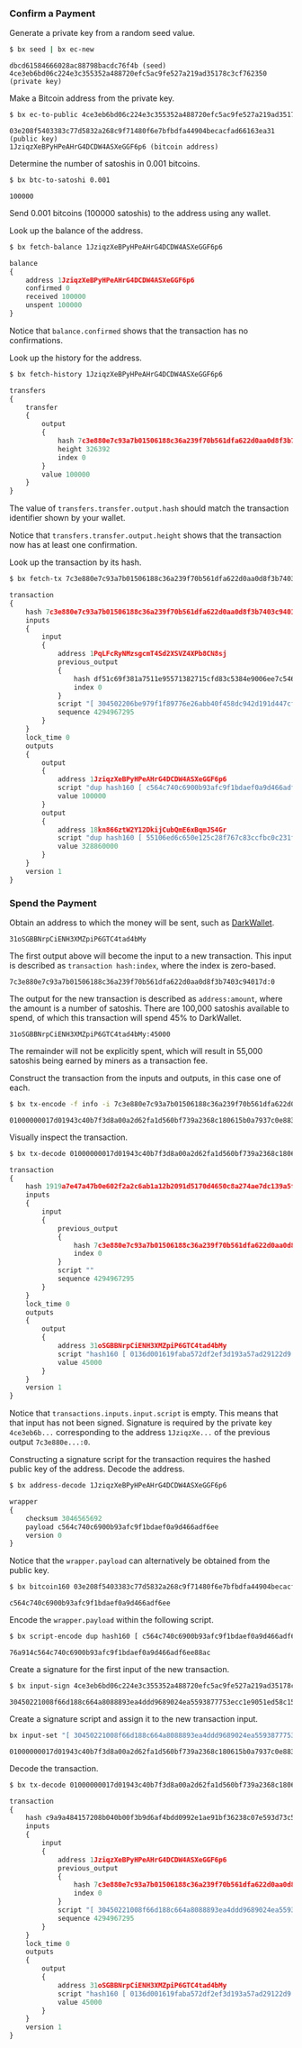 ### Confirm a Payment
Generate a private key from a random seed value.
```sh
$ bx seed | bx ec-new
```
```
dbcd61584666028ac88798bacdc76f4b (seed)
4ce3eb6bd06c224e3c355352a488720efc5ac9fe527a219ad35178c3cf762350 (private key)
```
Make a Bitcoin address from the private key.
```sh
$ bx ec-to-public 4ce3eb6bd06c224e3c355352a488720efc5ac9fe527a219ad35178c3cf762350 | bx ec-to-address
```
```
03e208f5403383c77d5832a268c9f71480f6e7bfbdfa44904becacfad66163ea31 (public key)
1JziqzXeBPyHPeAHrG4DCDW4ASXeGGF6p6 (bitcoin address)
```
Determine the number of satoshis in 0.001 bitcoins.
```sh
$ bx btc-to-satoshi 0.001
```
```
100000
```
Send 0.001 bitcoins (100000 satoshis) to the address using any wallet.

Look up the balance of the address.
```sh
$ bx fetch-balance 1JziqzXeBPyHPeAHrG4DCDW4ASXeGGF6p6
```
```js
balance
{
    address 1JziqzXeBPyHPeAHrG4DCDW4ASXeGGF6p6
    confirmed 0
    received 100000
    unspent 100000
}
```
Notice that `balance.confirmed` shows that the transaction has no confirmations.

Look up the history for the address.
```sh
$ bx fetch-history 1JziqzXeBPyHPeAHrG4DCDW4ASXeGGF6p6
```
```js
transfers
{
    transfer
    {
        output
        {
            hash 7c3e880e7c93a7b01506188c36a239f70b561dfa622d0aa0d8f3b7403c94017d
            height 326392
            index 0
        }
        value 100000
    }
}
```
The value of `transfers.transfer.output.hash` should match the transaction identifier shown by your wallet.

Notice that `transfers.transfer.output.height` shows that the transaction now has at least one confirmation.

Look up the transaction by its hash.
```sh
$ bx fetch-tx 7c3e880e7c93a7b01506188c36a239f70b561dfa622d0aa0d8f3b7403c94017d
```
```js
transaction
{
    hash 7c3e880e7c93a7b01506188c36a239f70b561dfa622d0aa0d8f3b7403c94017d
    inputs
    {
        input
        {
            address 1PqLFcRyNMzsgcmT4Sd2XSVZ4XPb8CN8sj
            previous_output
            {
                hash df51c69f381a7511e95571382715cfd83c5384e9006ee7c546cfa6bb4b172346
                index 0
            }
            script "[ 304502206be979f1f89776e26abb40f458dc942d191d447cf3ce847d2d7e430df6b21ac4022100cade875670d71bd972f151b00544044d90a75261a9a01542968a1b36b31aea1801 ] [ 041fd7ca20852f638e82ac43b2df2ac7b38a3fec1622fb33c9f679ae909868a7e6e013429b2421a871a4e1d5d5702bea978bdd8ec399657dc6f3c0334a83de40bf ]"
            sequence 4294967295
        }
    }
    lock_time 0
    outputs
    {
        output
        {
            address 1JziqzXeBPyHPeAHrG4DCDW4ASXeGGF6p6
            script "dup hash160 [ c564c740c6900b93afc9f1bdaef0a9d466adf6ee ] equalverify checksig"
            value 100000
        }
        output
        {
            address 18kn866ztW2Y12DkijCubQmE6xBqmJS4Gr
            script "dup hash160 [ 55106ed6c650e125c28f767c83ccfbc0c231fc8a ] equalverify checksig"
            value 328860000
        }
    }
    version 1
}
```
### Spend the Payment
Obtain an address to which the money will be sent, such as [DarkWallet](https://blockchain.info/address/31oSGBBNrpCiENH3XMZpiP6GTC4tad4bMy).
```
31oSGBBNrpCiENH3XMZpiP6GTC4tad4bMy
```
The first output above will become the input to a new transaction. This input is described as `transaction hash:index`, where the index is zero-based.
```
7c3e880e7c93a7b01506188c36a239f70b561dfa622d0aa0d8f3b7403c94017d:0
```
The output for the new transaction is described as `address:amount`, where the amount is a number of satoshis. There are 100,000 satoshis available to spend, of which this transaction will spend 45% to DarkWallet.
```
31oSGBBNrpCiENH3XMZpiP6GTC4tad4bMy:45000
```
The remainder will not be explicitly spent, which will result in 55,000 satoshis being earned by miners as a transaction fee.

Construct the transaction from the inputs and outputs, in this case one of each.
```sh
$ bx tx-encode -f info -i 7c3e880e7c93a7b01506188c36a239f70b561dfa622d0aa0d8f3b7403c94017d:0 -o 31oSGBBNrpCiENH3XMZpiP6GTC4tad4bMy:45000
```
```
01000000017d01943c40b7f3d8a00a2d62fa1d560bf739a2368c180615b0a7937c0e883e7c0000000000ffffffff01c8af00000000000017a9140136d001619faba572df2ef3d193a57ad29122d98700000000
```
Visually inspect the transaction.
```sh
$ bx tx-decode 01000000017d01943c40b7f3d8a00a2d62fa1d560bf739a2368c180615b0a7937c0e883e7c0000000000ffffffff01c8af00000000000017a9140136d001619faba572df2ef3d193a57ad29122d98700000000
```
```js
transaction
{
    hash 1919a7e47a47b0e602f2a2c6ab1a12b2091d5170d4650c8a274ae7dc139a5f9d
    inputs
    {
        input
        {
            previous_output
            {
                hash 7c3e880e7c93a7b01506188c36a239f70b561dfa622d0aa0d8f3b7403c94017d
                index 0
            }
            script ""
            sequence 4294967295
        }
    }
    lock_time 0
    outputs
    {
        output
        {
            address 31oSGBBNrpCiENH3XMZpiP6GTC4tad4bMy
            script "hash160 [ 0136d001619faba572df2ef3d193a57ad29122d9 ] equal"
            value 45000
        }
    }
    version 1
}
```
Notice that `transactions.inputs.input.script` is empty. This means that that input has not been signed. Signature is required by the private key `4ce3eb6b...` corresponding to the address `1JziqzXe...` of the previous output `7c3e880e...:0`.

Constructing a signature script for the transaction requires the hashed public key of the address. Decode the address.
```sh
$ bx address-decode 1JziqzXeBPyHPeAHrG4DCDW4ASXeGGF6p6
```
```js
wrapper
{
    checksum 3046565692
    payload c564c740c6900b93afc9f1bdaef0a9d466adf6ee
    version 0
}
```
Notice that the `wrapper.payload` can alternatively be obtained from the public key.
```sh
$ bx bitcoin160 03e208f5403383c77d5832a268c9f71480f6e7bfbdfa44904becacfad66163ea31
```
```
c564c740c6900b93afc9f1bdaef0a9d466adf6ee
```
Encode the `wrapper.payload` within the following script.
```sh
$ bx script-encode dup hash160 [ c564c740c6900b93afc9f1bdaef0a9d466adf6ee ] equalverify checksig
```
```
76a914c564c740c6900b93afc9f1bdaef0a9d466adf6ee88ac
```
Create a signature for the first input of the new transaction.
```sh
$ bx input-sign 4ce3eb6bd06c224e3c355352a488720efc5ac9fe527a219ad35178c3cf762350 707e3d717925ba2e98234dd6f3a38eb5 76a914c564c740c6900b93afc9f1bdaef0a9d466adf6ee88ac 01000000017d01943c40b7f3d8a00a2d62fa1d560bf739a2368c180615b0a7937c0e883e7c0000000000ffffffff01c8af00000000000017a9140136d001619faba572df2ef3d193a57ad29122d98700000000
```
```
30450221008f66d188c664a8088893ea4ddd9689024ea5593877753ecc1e9051ed58c15168022071a0d1e7dd23492df67275d2464922ff6f658d532fba4c0500f0dc8a0a1723f7
```
Create a signature script and assign it to the new transaction input.
```sh
bx input-set "[ 30450221008f66d188c664a8088893ea4ddd9689024ea5593877753ecc1e9051ed58c15168022071a0d1e7dd23492df67275d2464922ff6f658d532fba4c0500f0dc8a0a1723f7 ] [ 03e208f5403383c77d5832a268c9f71480f6e7bfbdfa44904becacfad66163ea31 ]" 01000000017d01943c40b7f3d8a00a2d62fa1d560bf739a2368c180615b0a7937c0e883e7c0000000000ffffffff01c8af00000000000017a9140136d001619faba572df2ef3d193a57ad29122d98700000000
```
```
01000000017d01943c40b7f3d8a00a2d62fa1d560bf739a2368c180615b0a7937c0e883e7c000000006a4730450221008f66d188c664a8088893ea4ddd9689024ea5593877753ecc1e9051ed58c15168022071a0d1e7dd23492df67275d2464922ff6f658d532fba4c0500f0dc8a0a1723f72103e208f5403383c77d5832a268c9f71480f6e7bfbdfa44904becacfad66163ea31ffffffff01c8af00000000000017a9140136d001619faba572df2ef3d193a57ad29122d98700000000
```
Decode the transaction.
```sh
$ bx tx-decode 01000000017d01943c40b7f3d8a00a2d62fa1d560bf739a2368c180615b0a7937c0e883e7c000000006a4730450221008f66d188c664a8088893ea4ddd9689024ea5593877753ecc1e9051ed58c15168022071a0d1e7dd23492df67275d2464922ff6f658d532fba4c0500f0dc8a0a1723f72103e208f5403383c77d5832a268c9f71480f6e7bfbdfa44904becacfad66163ea31ffffffff01c8af00000000000017a9140136d001619faba572df2ef3d193a57ad29122d98700000000
```
```js
transaction
{
    hash c9a9a484157208b040b00f3b9d6af4bdd0992e1ae91bf36238c07e593d73c56d
    inputs
    {
        input
        {
            address 1JziqzXeBPyHPeAHrG4DCDW4ASXeGGF6p6
            previous_output
            {
                hash 7c3e880e7c93a7b01506188c36a239f70b561dfa622d0aa0d8f3b7403c94017d
                index 0
            }
            script "[ 30450221008f66d188c664a8088893ea4ddd9689024ea5593877753ecc1e9051ed58c15168022071a0d1e7dd23492df67275d2464922ff6f658d532fba4c0500f0dc8a0a1723f7 ] [ 03e208f5403383c77d5832a268c9f71480f6e7bfbdfa44904becacfad66163ea31 ]"
            sequence 4294967295
        }
    }
    lock_time 0
    outputs
    {
        output
        {
            address 31oSGBBNrpCiENH3XMZpiP6GTC4tad4bMy
            script "hash160 [ 0136d001619faba572df2ef3d193a57ad29122d9 ] equal"
            value 45000
        }
    }
    version 1
}
```